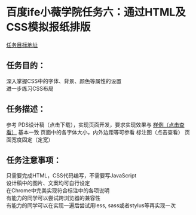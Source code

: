 # 百度ife小薇学院任务六：通过HTML及CSS模拟报纸排版  <br/>

[任务目标地址](http://ife.baidu.com/course/detail/id/99)  

## 任务目的：
深入掌握CSS中的字体、背景、颜色等属性的设置<br/>
进一步练习CSS布局
## 任务描述：
参考 PDS设计稿（点击下载），实现页面开发，要求实现效果与 [样例（点击查看）](http://7xrp04.com1.z0.glb.clouddn.com/task_1_6_2.jpg) 基本一致
页面中的各字体大小，内外边距等可参看 标注图（点击查看）
页面宽度固定（定宽）<br/>
## 任务注意事项：
只需要完成HTML，CSS代码编写，不需要写JavaScript<br/>
设计稿中的图片、文案均可自行设定<br/>
在Chrome中完美实现符合标注中的各项说明<br/>
有能力的同学可以尝试跨浏览器的兼容性<br/>
有能力的同学可以在实现一遍后尝试用less, sass或者stylus等再实现一次
